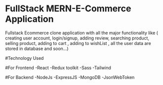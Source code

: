 # FullStack MERN-E-Commerce Application
Fullstack  Ecommerce clone application with all the major functionality like ( creating user account, login/signup, adding review, searching product, selling product, adding to cart , adding to wishList , all the user data are stored in database and soon...)

#Technology Used

#For Frontend 
-React
-Redux toolkit
-Sass
-Tailwind

#For Backend
-NodeJs
-ExpressJS
-MongoDB
-JsonWebToken
